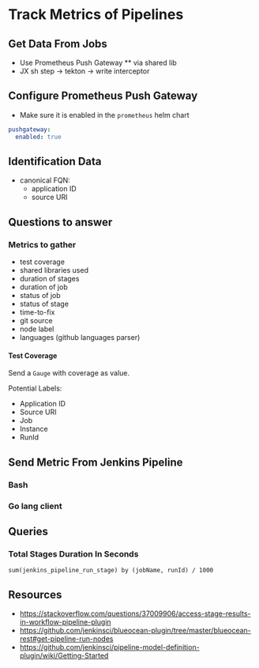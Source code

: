 # Track Metrics of Pipelines

## Get Data From Jobs

* Use Prometheus Push Gateway
** via shared lib
* JX sh step -> tekton -> write interceptor

## Configure Prometheus Push Gateway

* Make sure it is enabled in the `prometheus` helm chart

```yaml
pushgateway:
  enabled: true
```

## Identification Data

* canonical FQN:
    * application ID
    * source URI

## Questions to answer

### Metrics to gather

* test coverage
* shared libraries used
* duration of stages
* duration of job
* status of job
* status of stage
* time-to-fix
* git source
* node label
* languages (github languages parser)

#### Test Coverage

Send a `Gauge` with coverage as value.

Potential Labels:

* Application ID
* Source URI
* Job
* Instance
* RunId

## Send Metric From Jenkins Pipeline

### Bash

### Go lang client

## Queries

### Total Stages Duration In Seconds

```
sum(jenkins_pipeline_run_stage) by (jobName, runId) / 1000
```


## Resources

* https://stackoverflow.com/questions/37009906/access-stage-results-in-workflow-pipeline-plugin
* https://github.com/jenkinsci/blueocean-plugin/tree/master/blueocean-rest#get-pipeline-run-nodes
* https://github.com/jenkinsci/pipeline-model-definition-plugin/wiki/Getting-Started

